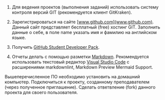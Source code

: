 
1. Для ведения проектов (выполнения заданий) использовать систему контроля версий GIT (рекомендуется клиент GitKraken).

2. Зарегистрироваться на сайте [www.github.com](www.github.com). Данный сайт представляет бесплатный (free) хостинг GIT. Заполнить данные о себе, в поле name указать имя и фамилию на английском языке.

3. Получить [GitHub Student Developer Pack](https://education.github.com/discount_requests/application).

4. Отчеты делать с помощью разметки [Markdown](https://gist.github.com/Jekins/2bf2d0638163f1294637). Рекомендуется использовать текстовый редактор [Visual Studio Code](https://code.visualstudio.com/) c расширениями markdownlint, Markdown Preview Mermaid Support.

Вышеперечисленное ПО необходимо установить на домашний компьютер. Подключиться к проекту, созданному преподавателем (через полученное приглашение). Сделать ответвление (fork) данного проекта для своего пользователя.
